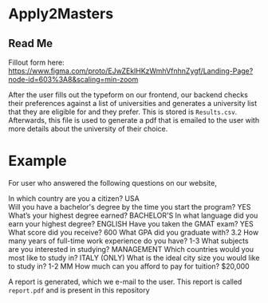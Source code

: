 # Apply2Masters
## Read Me

Fillout form here: https://www.figma.com/proto/EJwZEklHKzWmhVfnhnZygf/Landing-Page?node-id=603%3A8&scaling=min-zoom

After the user fills out the typeform on our frontend, our backend checks their preferences against a list of universities and generates a university list that they are eligible for and they prefer. This is stored is `Results.csv`. Afterwards, this file is used to generate a pdf that is emailed to the user with more details about the university of their choice.

# Example
For user who answered the following questions on our website,

In which country are you a citizen? USA<br>
Will you have a bachelor's degree by the time you start the program? YES<br>
What’s your highest degree earned? BACHELOR'S
In what language did you earn your highest degree? ENGLISH
Have you taken the GMAT exam? YES
What score did you receive? 600
What GPA did you graduate with? 3.2
How many years of full-time work experience do you have? 1-3
What subjects are you interested in studying? MANAGEMENT
Which countries would you most like to study in? ITALY (ONLY)
What is the ideal city size you would like to study in? 1-2 MM
How much can you afford to pay for tuition? $20,000

A report is generated, which we e-mail to the user. This report is called `report.pdf` and is present in this repository
